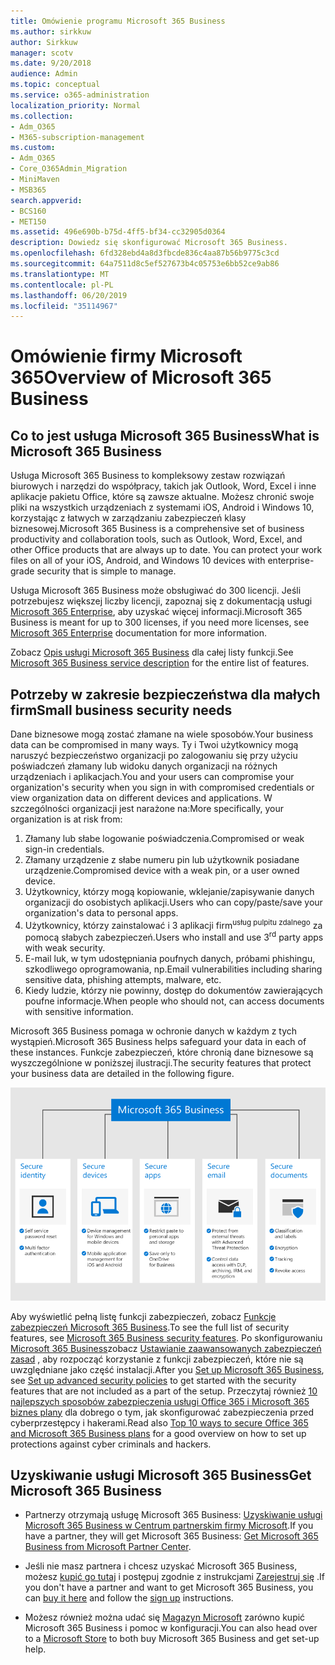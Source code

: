 ```yaml
---
title: Omówienie programu Microsoft 365 Business
ms.author: sirkkuw
author: Sirkkuw
manager: scotv
ms.date: 9/20/2018
audience: Admin
ms.topic: conceptual
ms.service: o365-administration
localization_priority: Normal
ms.collection:
- Adm_O365
- M365-subscription-management
ms.custom:
- Adm_O365
- Core_O365Admin_Migration
- MiniMaven
- MSB365
search.appverid:
- BCS160
- MET150
ms.assetid: 496e690b-b75d-4ff5-bf34-cc32905d0364
description: Dowiedz się skonfigurować Microsoft 365 Business.
ms.openlocfilehash: 6fd328ebd4a8d3fbcde836c4aa87b56b9775c3cd
ms.sourcegitcommit: 64a7511d8c5ef527673b4c05753e6bb52ce9ab86
ms.translationtype: MT
ms.contentlocale: pl-PL
ms.lasthandoff: 06/20/2019
ms.locfileid: "35114967"
---
```

# <a name="overview-of-microsoft-365-business"></a><span data-ttu-id="e1cc4-103">Omówienie firmy Microsoft 365</span><span class="sxs-lookup"><span data-stu-id="e1cc4-103">Overview of Microsoft 365 Business</span></span>

## <a name="what-is-microsoft-365-business"></a><span data-ttu-id="e1cc4-104">Co to jest usługa Microsoft 365 Business</span><span class="sxs-lookup"><span data-stu-id="e1cc4-104">What is Microsoft 365 Business</span></span>

<span data-ttu-id="e1cc4-p101">Usługa Microsoft 365 Business to kompleksowy zestaw rozwiązań biurowych i narzędzi do współpracy, takich jak Outlook, Word, Excel i inne aplikacje pakietu Office, które są zawsze aktualne. Możesz chronić swoje pliki na wszystkich urządzeniach z systemami iOS, Android i Windows 10, korzystając z łatwych w zarządzaniu zabezpieczeń klasy biznesowej.</span><span class="sxs-lookup"><span data-stu-id="e1cc4-p101">Microsoft 365 Business is a comprehensive set of business productivity and collaboration tools, such as Outlook, Word, Excel, and other Office products that are always up to date. You can protect your work files on all of your iOS, Android, and Windows 10 devices with enterprise-grade security that is simple to manage.</span></span>
  
<span data-ttu-id="e1cc4-107">Usługa Microsoft 365 Business może obsługiwać do 300 licencji. Jeśli potrzebujesz większej liczby licencji, zapoznaj się z dokumentacją usługi [Microsoft 365 Enterprise](https://go.microsoft.com/fwlink/p/?linkid=860986), aby uzyskać więcej informacji.</span><span class="sxs-lookup"><span data-stu-id="e1cc4-107">Microsoft 365 Business is meant for up to 300 licenses, if you need more licenses, see [Microsoft 365 Enterprise](https://go.microsoft.com/fwlink/p/?linkid=860986) documentation for more information.</span></span>

<span data-ttu-id="e1cc4-108">Zobacz [Opis usługi Microsoft 365 Business](https://docs.microsoft.com/office365/servicedescriptions/microsoft-365-business-service-description) dla całej listy funkcji.</span><span class="sxs-lookup"><span data-stu-id="e1cc4-108">See [Microsoft 365 Business service description](https://docs.microsoft.com/office365/servicedescriptions/microsoft-365-business-service-description) for the entire list of features.</span></span>
  
## <a name="small-business-security-needs"></a><span data-ttu-id="e1cc4-109">Potrzeby w zakresie bezpieczeństwa dla małych firm</span><span class="sxs-lookup"><span data-stu-id="e1cc4-109">Small business security needs</span></span>

<span data-ttu-id="e1cc4-110">Dane biznesowe mogą zostać złamane na wiele sposobów.</span><span class="sxs-lookup"><span data-stu-id="e1cc4-110">Your business data can be compromised in many ways.</span></span> <span data-ttu-id="e1cc4-111">Ty i Twoi użytkownicy mogą naruszyć bezpieczeństwo organizacji po zalogowaniu się przy użyciu poświadczeń złamany lub widoku danych organizacji na różnych urządzeniach i aplikacjach.</span><span class="sxs-lookup"><span data-stu-id="e1cc4-111">You and your users can compromise your organization's security when you sign in with compromised credentials or view organization data on different devices and applications.</span></span> <span data-ttu-id="e1cc4-112">W szczególności organizacji jest narażone na:</span><span class="sxs-lookup"><span data-stu-id="e1cc4-112">More specifically, your organization is at risk from:</span></span>

1. <span data-ttu-id="e1cc4-113">Złamany lub słabe logowanie poświadczenia.</span><span class="sxs-lookup"><span data-stu-id="e1cc4-113">Compromised or weak sign-in credentials.</span></span>
2. <span data-ttu-id="e1cc4-114">Złamany urządzenie z słabe numeru pin lub użytkownik posiadane urządzenie.</span><span class="sxs-lookup"><span data-stu-id="e1cc4-114">Compromised device with a weak pin, or a user owned device.</span></span>
3. <span data-ttu-id="e1cc4-115">Użytkownicy, którzy mogą kopiowanie, wklejanie/zapisywanie danych organizacji do osobistych aplikacji.</span><span class="sxs-lookup"><span data-stu-id="e1cc4-115">Users who can copy/paste/save your organization's data to personal apps.</span></span>
4. <span data-ttu-id="e1cc4-116">Użytkownicy, którzy zainstalować i 3 aplikacji firm<sup>usług pulpitu zdalnego</sup> za pomocą słabych zabezpieczeń.</span><span class="sxs-lookup"><span data-stu-id="e1cc4-116">Users who install and use 3<sup>rd</sup> party apps with weak security.</span></span>
5. <span data-ttu-id="e1cc4-117">E-mail luk, w tym udostępniania poufnych danych, próbami phishingu, szkodliwego oprogramowania, np.</span><span class="sxs-lookup"><span data-stu-id="e1cc4-117">Email vulnerabilities including sharing sensitive data, phishing attempts, malware, etc.</span></span>
6. <span data-ttu-id="e1cc4-118">Kiedy ludzie, którzy nie powinny, dostęp do dokumentów zawierających poufne informacje.</span><span class="sxs-lookup"><span data-stu-id="e1cc4-118">When people who should not, can access documents with sensitive information.</span></span>

<span data-ttu-id="e1cc4-119">Microsoft 365 Business pomaga w ochronie danych w każdym z tych wystąpień.</span><span class="sxs-lookup"><span data-stu-id="e1cc4-119">Microsoft 365 Business helps safeguard your data in each of these instances.</span></span> <span data-ttu-id="e1cc4-120">Funkcje zabezpieczeń, które chronią dane biznesowe są wyszczególnione w poniższej ilustracji.</span><span class="sxs-lookup"><span data-stu-id="e1cc4-120">The security features that protect your business data are detailed in the following figure.</span></span>

![Rysunek pokazujący, jak M365B chroni firmy.](media/m365businessvalueadd.png)

<span data-ttu-id="e1cc4-122">Aby wyświetlić pełną listę funkcji zabezpieczeń, zobacz [Funkcje zabezpieczeń Microsoft 365 Business](security-features.md).</span><span class="sxs-lookup"><span data-stu-id="e1cc4-122">To see the full list of security features, see [Microsoft 365 Business security features](security-features.md).</span></span> <span data-ttu-id="e1cc4-123">Po skonfigurowaniu [Microsoft 365 Business](set-up.md)zobacz [Ustawianie zaawansowanych zabezpieczeń zasad](set-up-advanced-security.md) , aby rozpocząć korzystanie z funkcji zabezpieczeń, które nie są uwzględniane jako część instalacji.</span><span class="sxs-lookup"><span data-stu-id="e1cc4-123">After you [Set up Microsoft 365 Business](set-up.md), see [Set up advanced security policies](set-up-advanced-security.md) to get started with the security features that are not included as a part of the setup.</span></span> <span data-ttu-id="e1cc4-124">Przeczytaj również [10 najlepszych sposobów zabezpieczenia usługi Office 365 i Microsoft 365 biznes plany](https://docs.microsoft.com/office365/admin/security-and-compliance/secure-your-business-data) dla dobrego o tym, jak skonfigurować zabezpieczenia przed cyberprzestępcy i hakerami.</span><span class="sxs-lookup"><span data-stu-id="e1cc4-124">Read also [Top 10 ways to secure Office 365 and Microsoft 365 Business plans](https://docs.microsoft.com/office365/admin/security-and-compliance/secure-your-business-data) for a good overview on how to set up protections against cyber criminals and hackers.</span></span>

## <a name="get-microsoft-365-business"></a><span data-ttu-id="e1cc4-125">Uzyskiwanie usługi Microsoft 365 Business</span><span class="sxs-lookup"><span data-stu-id="e1cc4-125">Get Microsoft 365 Business</span></span>

- <span data-ttu-id="e1cc4-126">Partnerzy otrzymają usługę Microsoft 365 Business: [Uzyskiwanie usługi Microsoft 365 Business w Centrum partnerskim firmy Microsoft](get-microsoft-365-business.md#get-microsoft-365-business-from-microsoft-partner-center).</span><span class="sxs-lookup"><span data-stu-id="e1cc4-126">If you have a partner, they will get Microsoft 365 Business: [Get Microsoft 365 Business from Microsoft Partner Center](get-microsoft-365-business.md#get-microsoft-365-business-from-microsoft-partner-center).</span></span>

- <span data-ttu-id="e1cc4-127">Jeśli nie masz partnera i chcesz uzyskać Microsoft 365 Business, możesz [kupić go tutaj](https://www.microsoft.com/microsoft-365/business) i postępuj zgodnie z instrukcjami [Zarejestruj się](sign-up.md) .</span><span class="sxs-lookup"><span data-stu-id="e1cc4-127">If you don't have a partner and want to get Microsoft 365 Business, you can [buy it here](https://www.microsoft.com/microsoft-365/business) and follow the [sign up](sign-up.md) instructions.</span></span>

- <span data-ttu-id="e1cc4-128">Możesz również można udać się [Magazyn Microsoft](https://www.microsoft.com/en-us/store/locations/find-a-store?icid=en-us_UF_FAS) zarówno kupić Microsoft 365 Business i pomoc w konfiguracji.</span><span class="sxs-lookup"><span data-stu-id="e1cc4-128">You can also head over to a [Microsoft Store](https://www.microsoft.com/en-us/store/locations/find-a-store?icid=en-us_UF_FAS) to both buy Microsoft 365 Business and get set-up help.</span></span>